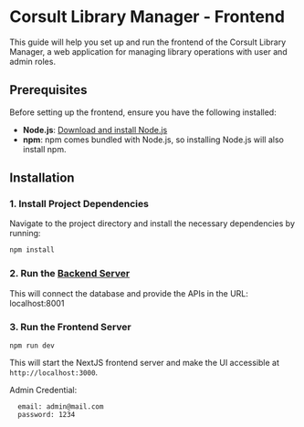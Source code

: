 # Corsult Library Manager - Frontend

This guide will help you set up and run the frontend of the Corsult Library Manager, a web application for managing library operations with user and admin roles.

## Prerequisites

Before setting up the frontend, ensure you have the following installed:

- **Node.js**: [Download and install Node.js](https://nodejs.org/)
- **npm**: npm comes bundled with Node.js, so installing Node.js will also install npm.

## Installation

### 1. Install Project Dependencies
Navigate to the project directory and install the necessary dependencies by running:

```bash
npm install
```
### 2. Run the [Backend Server](https://github.com/fahimHasnat/corsult-library-manager-backend)
This will connect the database and provide the APIs in the URL: localhost:8001

### 3. Run the Frontend Server
```
npm run dev
```

This will start the NextJS frontend server and make the UI accessible at 
```http://localhost:3000```.

Admin Credential:
```
  email: admin@mail.com
  password: 1234
```

   
